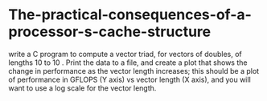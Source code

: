 # The-practical-consequences-of-a-processor-s-cache-structure
write a C program to compute a vector triad, for vectors of doubles, of lengths 10 to 10 . Print the data to a file, and create a plot that shows the change in performance as the vector length increases; this should be a plot of performance in GFLOPS (Y axis) vs vector length (X axis), and you will want to use a log scale for the vector length.
